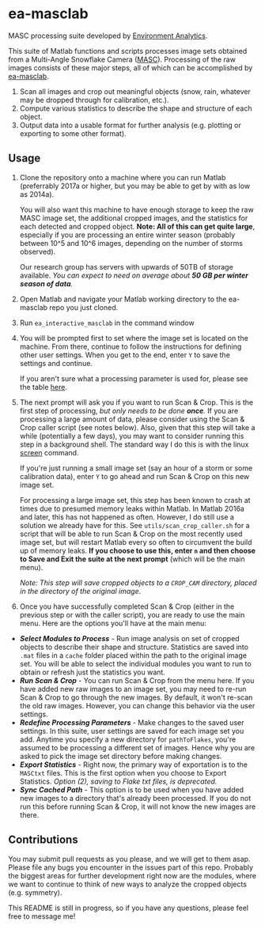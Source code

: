 # ea-masclab <a name="ea-masclab">
MASC processing suite developed by [Environment Analytics](http://environmentanalytics.com).

This suite of Matlab functions and scripts processes image sets obtained from a Multi-Angle Snowflake Camera ([MASC](http://particleflux.net/)).  Processing of the raw images consists of these major steps, all of which can be accomplished by [ea-masclab](#ea-masclab).
  1. Scan all images and crop out meaningful objects (snow, rain, whatever may be dropped through for calibration, etc.).
  2. Compute various statistics to describe the shape and structure of each object.
  3. Output data into a usable format for further analysis (e.g. plotting or exporting to some other format).
  
  
## Usage

1. Clone the repository onto a machine where you can run Matlab (preferrably 2017a or higher, but you may be able to get by with as low as 2014a).  

    You will also want this machine to have enough storage to keep the raw MASC image set, the additional cropped images, and the statistics for each detected and cropped object.  **Note: All of this can get quite large**, especially if you are processing an entire winter season (probably between 10^5 and 10^6 images, depending on the number of storms observed).  

    Our research group has servers with upwards of 50TB of storage available.  *You can expect to need on average about **50 GB per winter season of data**.*
1. Open Matlab and navigate your Matlab working directory to the ea-masclab repo you just cloned.

1. Run `ea_interactive_masclab` in the command window

1. You will be prompted first to set where the image set is located on the machine.  From there, continue to follow the instructions for defining other user settings.  When you get to the end, enter `Y` to save the settings and continue.

    If you aren't sure what a processing parameter is used for, please see the table [here](#user-settings-reference).

1. The next prompt will ask you if you want to run Scan & Crop.  This is the first step of processing, *but only needs to be done **once**.*  If you are processing a large amount of data, please consider using the Scan & Crop caller script (see notes below).  Also, given that this step will take a while (potentially a few days), you may want to consider running this step in a background shell.  The standard way I do this is with the linux [screen](http://dasunhegoda.com/unix-screen-command/263/) command.  

    If you're just running a small image set (say an hour of a storm or some calibration data), enter `Y` to go ahead and run Scan & Crop on this new image set.

    For processing a large image set, this step has been known to crash at times due to presumed memory leaks within Matlab.  In Matlab 2016a and later, this has not happened as often.  However, I do still use a solution we already have for this.  See `utils/scan_crop_caller.sh` for a script that will be able to run Scan & Crop on the most recently used image set, but will restart Matlab every so often to circumvent the build up of memory leaks.  **If you choose to use this, enter `n` and then choose to Save and Exit the suite at the next prompt** (which will be the main menu).

    *Note: This step will save cropped objects to a `CROP_CAM` directory, placed in the directory of the original image.*

1. Once you have successfully completed Scan & Crop (either in the previous step or with the caller script), you are ready to use the main menu.  Here are the options you'll have at the main menu:

* ___Select Modules to Process___ - Run image analysis on set of cropped objects to describe their shape and structure.  Statistics are saved into `.mat` files in a `cache` folder placed within the path to the original image set.  You will be able to select the individual modules you want to run to obtain or refresh just the statistics you want.
* ___Run Scan & Crop___ - You can run Scan & Crop from the menu here.  If you have added new raw images to an image set, you may need to re-run Scan & Crop to go through the new images.  By default, it won't re-scan the old raw images.  However, you can change this behavior via the user settings.
* ___Redefine Processing Parameters___ - Make changes to the saved user settings.  In this suite, user settings are saved for each image set you add.  Anytime you specify a new directory for `pathToFlakes`, you're assumed to be processing a different set of images.  Hence why you are asked to pick the image set directory before making changes.
* ___Export Statistics___ - Right now, the primary way of exportation is to the `MASCtxt` files.  This is the first option when you choose to Export Statistics.  *Option (2), saving to Flake txt files, is deprecated.*
* ___Sync Cached Path___ - This option is to be used when you have added new images to a directory that's already been processed.  If you do not run this before running Scan & Crop, it will not know the new images are there.


## Contributions
You may submit pull requests as you please, and we will get to them asap.  Please file any bugs you encounter in the issues part of this repo.  Probably the biggest areas for further development right now are the modules, where we want to continue to think of new ways to analyze the cropped objects (e.g. symmetry).


This README is still in progress, so if you have any questions, please feel free to message me!
